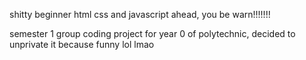 shitty beginner html css and javascript ahead, you be warn!!!!!!!

semester 1 group coding project for year 0 of polytechnic, decided to unprivate it because funny lol lmao

